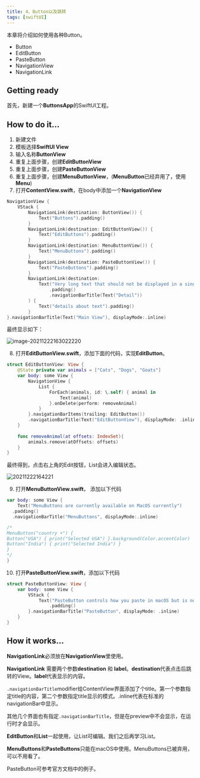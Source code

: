 ```yaml
---
title: 4、Button以及跳转
tags: [swiftUI]
---
```


本章将介绍如何使用各种Button。

- Button
- EditButton
- PasteButton
- NavigationView
- NavigationLink

## Getting ready

首先，新建一个**ButtonsApp**的SwiftUI工程。

## How to do it…

1. 新建文件
2. 模板选择**SwiftUI View**
3. 输入名称**ButtonView**
4. 重复上面步骤，创建**EditButtonView**
5. 重复上面步骤，创建**PasteButtonView**
6. 重复上面步骤，创建**MenuButtonView**，(**MenuButton**已经弃用了，使用**Menu**)
7. 打开**ContentView.swift**，在body中添加一个**NavigationView**
```swift
NavigationView {
    VStack {
        NavigationLink(destination: ButtonView()) {
            Text("Buttons").padding()
        }
        NavigationLink(destination: EditButtonView()) {
            Text("EditButtons").padding()
        }
        NavigationLink(destination: MenuButtonView()) {
            Text("MenuButtons").padding()
        }
        NavigationLink(destination: PasteButtonView()) {
            Text("PasteButtons").padding()
        }
        NavigationLink(destination:
            Text("Very long text that should not be displayed in a single line because it is not good design")
                .padding()
                .navigationBarTitle(Text("Detail"))
        ) {
            Text("details about text").padding()
        }
}.navigationBarTitle(Text("Main View"), displayMode:.inline)

```

最终显示如下：

![image-20211222163022220](https://tva1.sinaimg.cn/large/008i3skNly1gxmozc7y7pj30ci0oyjrs.jpg)

8. 打开**EditButtonView.swift**，添加下面的代码，实现**EditButton**。
```swift
struct EditButtonView: View {
    @State private var animals = ["Cats", "Dogs", "Goats"]
    var body: some View {
        NavigationView {
            List {
                ForEach(animals, id: \.self) { animal in
                    Text(animal)
                }.onDelete(perform: removeAnimal)
            }
        }.navigationBarItems(trailing: EditButton())
        .navigationBarTitle(Text("EditButtonView"), displayMode: .inline)
    }
    
    func removeAnimal(at offsets: IndexSet){
        animals.remove(atOffsets: offsets)
    }
}
```

最终得到，点击右上角的Edit按钮，List会进入编辑状态。

![20211222164221](https://tva1.sinaimg.cn/large/008i3skNgy1gxmpcje8g3j305k0bedfr.jpg)

9. 打开**MenuButtonView.swift**， 添加以下代码
```swift
var body: some View {
	Text("MenuButtons are currently available on MacOS currently")
  .padding()
  .navigationBarTitle("MenuButtons", displayMode:.inline)

/*
MenuButton("country +") {
Button("USA") { print("Selected USA") }.background(Color.accentColor)
Button("India") { print("Selected India") }
}
*/
}

```

10. 打开**PasteButtonView.swift**，添加以下代码
```swift
struct PasteButtonView: View {
    var body: some View {
        VStack {
            Text("PasteButton controls how you paste in macOS but is not available in iOS. For more information, check the \"See also\" section of this recipe")
                .padding()
        }.navigationBarTitle("PasteButton", displayMode: .inline)
    }
}
```

## How it works…

**NavigationLink**必须放在**NavigationView**里使用。

 **NavigationLink** 需要两个参数**destination** 和 **label**。**destination**代表点击后跳转的View。**label**代表显示的内容。

`.navigationBarTitle`modifier给ContentView界面添加了个title。第一个参数指定title的内容，第二个参数指定title显示的模式。.inline代表在标准的navigationBar中显示。

其他几个界面也有指定`.navigationBarTitle`，但是在preview中不会显示，在运行时才会显示。

**EditButton**和**List**一起使用，让List可编辑。我们之后再学习List。

**MenuButtons**和**PasteButtons**只能在macOS中使用。MenuButtons已被弃用，可以不用看了。

PasteButton可参考官方文档中的例子。

